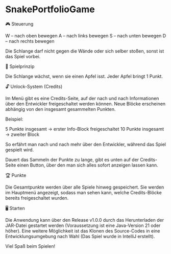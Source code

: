 # SnakePortfolioGame

🎮 Steuerung

W – nach oben bewegen
A – nach links bewegen
S – nach unten bewegen
D – nach rechts bewegen

Die Schlange darf nicht gegen die Wände oder sich selber stoßen, sonst ist das Spiel vorbei.


🍎 Spielprinzip

Die Schlange wächst, wenn sie einen Apfel isst.
Jeder Apfel bringt 1 Punkt.


🔓 Unlock-System (Credits)

Im Menü gibt es eine Credits-Seite, auf der nach und nach Informationen über den Entwickler freigeschaltet werden können.
Neue Blöcke erscheinen abhängig von den insgesamt gesammelten Punkten.

Beispiel:

5  Punkte insgesamt → erster Info-Block freigeschaltet
10 Punkte insgesamt → zweiter Block

So erfährt man nach und nach mehr über den Entwickler, während das Spiel gespielt wird.

Dauert das Sammeln der Punkte zu lange, gibt es unten auf der Credits-Seite einen Button, über den man sich alles sofort anzeigen lassen kann.


🏆 Punkte

Die Gesamtpunkte werden über alle Spiele hinweg gespeichert.
Sie werden im Hauptmenü angezeigt, sodass man sehen kann, welche Credits-Blöcke bereits freigeschaltet wurden.


🖥️ Starten

Die Anwendung kann über den Release v1.0.0 durch das Herunterladen der JAR-Datei gestartet werden (Voraussetzung ist eine Java-Version 21 oder höher).
Eine weitere Möglichkeit ist das Klonen des Source-Codes in eine Entwicklungsumgebung nach Wahl (Das Spiel wurde in IntelliJ erstellt).

Viel Spaß beim Spielen!

